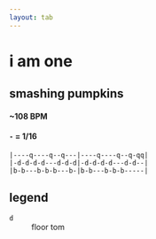 ```yaml
---
layout: tab
---
```


# i am one
## smashing pumpkins

#### ~108 BPM
#### `-` = 1/16

```
|----q----q--q---|----q----q--q-qq|
|-d-d-d-d---d-d-d|-d-d-d-d---d-d--|
|b-b---b-b-b---b-|b-b---b-b-b-----|
```

## legend

<dl>
    <dt><code>d</code></dt><dd>floor tom</dd>
</dl>

